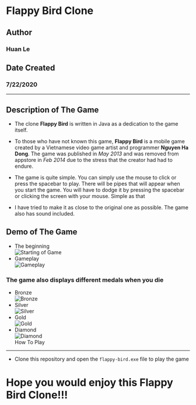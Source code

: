 # Flappy Bird Clone

## Author  
### Huan Le

## Date Created  
### 7/22/2020
---
Description of The Game
---
* The clone **Flappy Bird** is written in Java as a dedication to the game itself.
 
* To those who have not known this game, **Flappy Bird** is a mobile game created by a Vietnamese video game artist and programmer **Nguyen Ha Dong**. The game was published in *May 2013* and was removed from appstore in *Feb 2014* due to the stress that the creator had had to endure.

* The game is quite simple. You can simply use the mouse to click or press the spacebar to play. There will be pipes that will appear when you start the game. You will have to dodge it by pressing the spacebar or clicking the screen with your mouse. Simple as that

* I have tried to make it as close to the original one as possible. The game also has sound included.

Demo of The Game
---
* The beginning  
![Starting of Game](images/start.gif)
* Gameplay  
![Gameplay](images/play.gif)  

### The game also displays different medals when you die
* Bronze  
![Bronze](images/bronze-demo.png)  
* Silver  
![Silver](images/silver-demo.png)  
* Gold  
![Gold](images/gold-demo.png)  
* Diamond  
![Diamond](images/diamond-demo.png)  
How To Play
---
* Clone this repository and open the `flappy-bird.exe` file to play the game
# Hope you would enjoy this Flappy Bird Clone!!!
